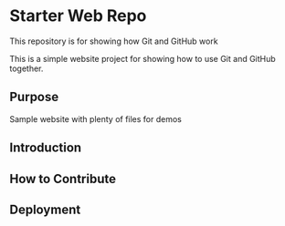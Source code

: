 # Starter Web Repo

This repository is for showing how Git and GitHub work

This is a simple website project for showing how to use Git and GitHub together.

## Purpose

Sample website with plenty of files for demos

## Introduction

## How to Contribute

## Deployment